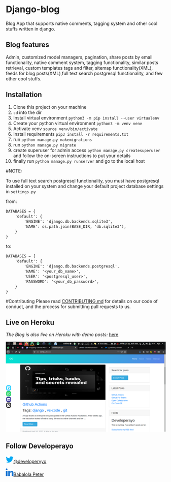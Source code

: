 # Django-blog
Blog App that supports native comments, tagging system and other cool stuffs written in django.

## Blog features
Admin, customized model managers, pagination, share posts by email functionality, native comment system, tagging functionality,
similar posts retrieval, custom templates tags and filter, sitemap functionality(XML), 
feeds for blog posts(XML),full text search postgresql functionality, and 
few other cool stuffs.

## Installation
1. Clone this project on your machine 
1. `cd` into the dir
1. Install virtual environment `python3 -m pip install --user virtualenv`
1. Create your python virtual environment `python3 -m venv venv`
1. Activate venv `source venv/bin/activate`
1. Install requirements `pip3 install -r requirements.txt`
1. run `python manage.py makemigrations`
1. run `python manage.py migrate`
1. create superuser for admin access `python manage,py createsuperuser`
and follow the on-screen instructions to put your details
1. finally run `python manage.py runserver` and go to the local host

#NOTE:

To use full text search postgresql functionality, you must have postgresql
installed on your system and change your default project database settings in 
`settings.py`

from: 
```
DATABASES = {
    'default': {
        'ENGINE': 'django.db.backends.sqlite3',
        'NAME': os.path.join(BASE_DIR, 'db.sqlite3'),
    }
}
```
to:
```
DATABASES = {
    'default': {
        'ENGINE': 'django.db.backends.postgresql',
        'NAME': '<your_db_name>',
        'USER': '<postgresql_user>',
        'PASSWORD': '<your_db_password>',
    }
}

```
#Contributing
Please read [CONTRIBUTING.md](https://gist.github.com/developerayyo/f27fa2aad3e56e8f9c40537574846fca) for details on our code of conduct, and the process for submitting pull requests to us.

## Live on Heroku
*The Blog is also live on Heroku with demo posts:* [here](https://devayo.herokuapp.com/blog)


![Blog Sample](media/img/django-blog.png) 

## Follow Developerayo

![twitter](media/img/twitter-241-721979.png)[@developeryyo](https://twitter.com/Developerayyo)


![linkedin](media/img/linkedin-189-721962.png)[Babalola Peter](https://www.linkedin.com/in/babalola-peter-689768163/)


